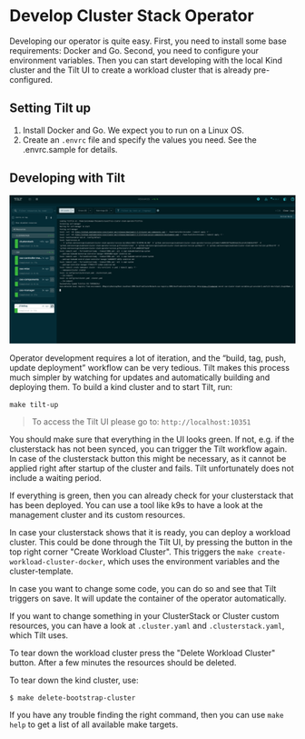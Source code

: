 # Develop Cluster Stack Operator


Developing our operator is quite easy. First, you need to install some base requirements: Docker and Go. Second, you need to configure your environment variables. Then you can start developing with the local Kind cluster and the Tilt UI to create a workload cluster that is already pre-configured. 

## Setting Tilt up
1. Install Docker and Go. We expect you to run on a Linux OS.
2. Create an ```.envrc``` file and specify the values you need. See the .envrc.sample for details.

## Developing with Tilt

<p align="center">
<img alt="tilt" src="./docs/pics/tilt.png" width=800px/>
</p> 

Operator development requires a lot of iteration, and the “build, tag, push, update deployment” workflow can be very tedious. Tilt makes this process much simpler by watching for updates and automatically building and deploying them. To build a kind cluster and to start Tilt, run:

```shell
make tilt-up
```
> To access the Tilt UI please go to: `http://localhost:10351`


You should make sure that everything in the UI looks green. If not, e.g. if the clusterstack has not been synced, you can trigger the Tilt workflow again. In case of the clusterstack button this might be necessary, as it cannot be applied right after startup of the cluster and fails. Tilt unfortunately does not include a waiting period.

If everything is green, then you can already check for your clusterstack that has been deployed. You can use a tool like k9s to have a look at the management cluster and its custom resources. 

In case your clusterstack shows that it is ready, you can deploy a workload cluster. This could be done through the Tilt UI, by pressing the button in the top right corner "Create Workload Cluster". This triggers the `make create-workload-cluster-docker`, which uses the environment variables and the cluster-template.

In case you want to change some code, you can do so and see that Tilt triggers on save. It will update the container of the operator automatically.

If you want to change something in your ClusterStack or Cluster custom resources, you can have a look at `.cluster.yaml` and `.clusterstack.yaml`, which Tilt uses.

To tear down the workload cluster press the "Delete Workload Cluster" button. After a few minutes the resources should be deleted. 

To tear down the kind cluster, use:

```shell
$ make delete-bootstrap-cluster
```

If you have any trouble finding the right command, then you can use `make help` to get a list of all available make targets. 
